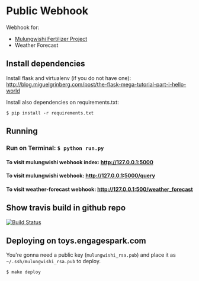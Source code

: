 Public Webhook
===============
Webhook for:
* [Mulungwishi Fertilizer Project](https://www.youtube.com/watch?v=qkBsuUHCFWo)
* Weather Forecast


Install dependencies
--------------------
Install flask and virtualenv (if you do not have one):  http://blog.miguelgrinberg.com/post/the-flask-mega-tutorial-part-i-hello-world

Install also dependencies on requirements.txt:
```
$ pip install -r requirements.txt
```


Running
-------
### Run on Terminal: `$ python run.py`

#### To visit mulungwishi webhook index: http://127.0.0.1:5000
#### To visit mulungwishi webhook: http://127.0.0.1:5000/query
#### To visit weather-forecast webhook: http://127.0.0.1:500/weather_forecast


Show travis build in github repo
--------------------------------

[![Build Status](https://travis-ci.org/engagespark/public-webhooks.svg?branch=master)](https://travis-ci.org/admiral96/mulungwishi-webhook)


Deploying on toys.engagespark.com
---------------------------------
You're gonna need a public key (`mulungwishi_rsa.pub`) and place it as `~/.ssh/mulungwishi_rsa.pub` to deploy.

```
$ make deploy
```
